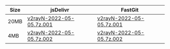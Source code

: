 |    Size   |     jsDelivr  | FastGit |
|  ---  |  ---  |  ---  |
| 20MB | [v2rayN-2022-05-05.7z.001](https://cdn.jsdelivr.net/gh/googleians/v2rayN-32@main/v2rayN-2022-05-05.7z.001) | [v2rayN-2022-05-05.7z.001](https://raw.fastgit.org/googleians/v2rayN-32/main/v2rayN-2022-05-05.7z.001) |
| 4MB | [v2rayN-2022-05-05.7z.002](https://cdn.jsdelivr.net/gh/googleians/v2rayN-32@main/v2rayN-2022-05-05.7z.002) | [v2rayN-2022-05-05.7z.002](https://raw.fastgit.org/googleians/v2rayN-32/main/v2rayN-2022-05-05.7z.002) |
